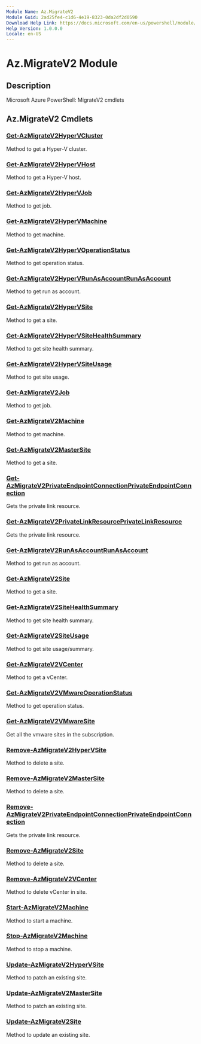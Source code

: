```yaml
---
Module Name: Az.MigrateV2
Module Guid: 2ad25fe4-c1d6-4e19-8323-0da2df2d0590
Download Help Link: https://docs.microsoft.com/en-us/powershell/module/az.migratev2
Help Version: 1.0.0.0
Locale: en-US
---
```


# Az.MigrateV2 Module
## Description
Microsoft Azure PowerShell: MigrateV2 cmdlets

## Az.MigrateV2 Cmdlets
### [Get-AzMigrateV2HyperVCluster](Get-AzMigrateV2HyperVCluster.md)
Method to get a Hyper-V cluster.

### [Get-AzMigrateV2HyperVHost](Get-AzMigrateV2HyperVHost.md)
Method to get a Hyper-V host.

### [Get-AzMigrateV2HyperVJob](Get-AzMigrateV2HyperVJob.md)
Method to get job.

### [Get-AzMigrateV2HyperVMachine](Get-AzMigrateV2HyperVMachine.md)
Method to get machine.

### [Get-AzMigrateV2HyperVOperationStatus](Get-AzMigrateV2HyperVOperationStatus.md)
Method to get operation status.

### [Get-AzMigrateV2HyperVRunAsAccountRunAsAccount](Get-AzMigrateV2HyperVRunAsAccountRunAsAccount.md)
Method to get run as account.

### [Get-AzMigrateV2HyperVSite](Get-AzMigrateV2HyperVSite.md)
Method to get a site.

### [Get-AzMigrateV2HyperVSiteHealthSummary](Get-AzMigrateV2HyperVSiteHealthSummary.md)
Method to get site health summary.

### [Get-AzMigrateV2HyperVSiteUsage](Get-AzMigrateV2HyperVSiteUsage.md)
Method to get site usage.

### [Get-AzMigrateV2Job](Get-AzMigrateV2Job.md)
Method to get job.

### [Get-AzMigrateV2Machine](Get-AzMigrateV2Machine.md)
Method to get machine.

### [Get-AzMigrateV2MasterSite](Get-AzMigrateV2MasterSite.md)
Method to get a site.

### [Get-AzMigrateV2PrivateEndpointConnectionPrivateEndpointConnection](Get-AzMigrateV2PrivateEndpointConnectionPrivateEndpointConnection.md)
Gets the private link resource.

### [Get-AzMigrateV2PrivateLinkResourcePrivateLinkResource](Get-AzMigrateV2PrivateLinkResourcePrivateLinkResource.md)
Gets the private link resource.

### [Get-AzMigrateV2RunAsAccountRunAsAccount](Get-AzMigrateV2RunAsAccountRunAsAccount.md)
Method to get run as account.

### [Get-AzMigrateV2Site](Get-AzMigrateV2Site.md)
Method to get a site.

### [Get-AzMigrateV2SiteHealthSummary](Get-AzMigrateV2SiteHealthSummary.md)
Method to get site health summary.

### [Get-AzMigrateV2SiteUsage](Get-AzMigrateV2SiteUsage.md)
Method to get site usage/summary.

### [Get-AzMigrateV2VCenter](Get-AzMigrateV2VCenter.md)
Method to get a vCenter.

### [Get-AzMigrateV2VMwareOperationStatus](Get-AzMigrateV2VMwareOperationStatus.md)
Method to get operation status.

### [Get-AzMigrateV2VMwareSite](Get-AzMigrateV2VMwareSite.md)
Get all the vmware sites in the subscription.

### [Remove-AzMigrateV2HyperVSite](Remove-AzMigrateV2HyperVSite.md)
Method to delete a site.

### [Remove-AzMigrateV2MasterSite](Remove-AzMigrateV2MasterSite.md)
Method to delete a site.

### [Remove-AzMigrateV2PrivateEndpointConnectionPrivateEndpointConnection](Remove-AzMigrateV2PrivateEndpointConnectionPrivateEndpointConnection.md)
Gets the private link resource.

### [Remove-AzMigrateV2Site](Remove-AzMigrateV2Site.md)
Method to delete a site.

### [Remove-AzMigrateV2VCenter](Remove-AzMigrateV2VCenter.md)
Method to delete vCenter in site.

### [Start-AzMigrateV2Machine](Start-AzMigrateV2Machine.md)
Method to start a machine.

### [Stop-AzMigrateV2Machine](Stop-AzMigrateV2Machine.md)
Method to stop a machine.

### [Update-AzMigrateV2HyperVSite](Update-AzMigrateV2HyperVSite.md)
Method to patch an existing site.

### [Update-AzMigrateV2MasterSite](Update-AzMigrateV2MasterSite.md)
Method to patch an existing site.

### [Update-AzMigrateV2Site](Update-AzMigrateV2Site.md)
Method to update an existing site.

